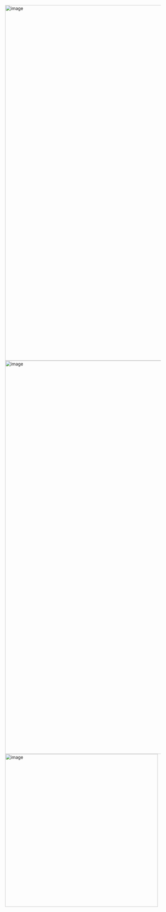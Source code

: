 <img width="1149" alt="image" src="https://github.com/bcvgh/Kingdee_erp_MemShell/assets/56790427/3c153a63-446b-4145-b0b4-6201ad5d08a7">

<img width="1271" alt="image" src="https://github.com/bcvgh/Kingdee_erp_MemShell/assets/56790427/949e153d-96d5-453c-beef-bd2362369dce">

<img width="494" alt="image" src="https://github.com/bcvgh/Kingdee_erp_MemShell/assets/56790427/1dce3770-af08-462d-b9b5-de55591206ab">



